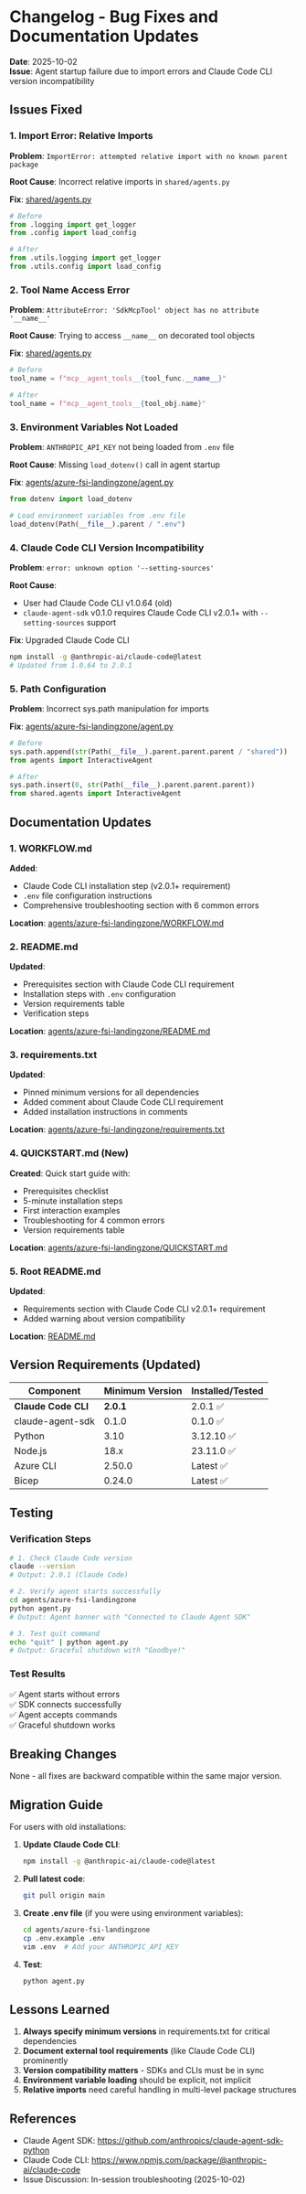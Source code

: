 # Changelog - Bug Fixes and Documentation Updates

**Date**: 2025-10-02  
**Issue**: Agent startup failure due to import errors and Claude Code CLI version incompatibility

## Issues Fixed

### 1. Import Error: Relative Imports
**Problem**: `ImportError: attempted relative import with no known parent package`

**Root Cause**: Incorrect relative imports in `shared/agents.py`

**Fix**: [shared/agents.py](shared/agents.py)
```python
# Before
from .logging import get_logger
from .config import load_config

# After
from .utils.logging import get_logger
from .utils.config import load_config
```

### 2. Tool Name Access Error
**Problem**: `AttributeError: 'SdkMcpTool' object has no attribute '__name__'`

**Root Cause**: Trying to access `__name__` on decorated tool objects

**Fix**: [shared/agents.py](shared/agents.py:93-96)
```python
# Before
tool_name = f"mcp__agent_tools__{tool_func.__name__}"

# After
tool_name = f"mcp__agent_tools__{tool_obj.name}"
```

### 3. Environment Variables Not Loaded
**Problem**: `ANTHROPIC_API_KEY` not being loaded from `.env` file

**Root Cause**: Missing `load_dotenv()` call in agent startup

**Fix**: [agents/azure-fsi-landingzone/agent.py](agents/azure-fsi-landingzone/agent.py:19-20)
```python
from dotenv import load_dotenv

# Load environment variables from .env file
load_dotenv(Path(__file__).parent / ".env")
```

### 4. Claude Code CLI Version Incompatibility
**Problem**: `error: unknown option '--setting-sources'`

**Root Cause**: 
- User had Claude Code CLI v1.0.64 (old)
- `claude-agent-sdk` v0.1.0 requires Claude Code CLI v2.0.1+ with `--setting-sources` support

**Fix**: Upgraded Claude Code CLI
```bash
npm install -g @anthropic-ai/claude-code@latest
# Updated from 1.0.64 to 2.0.1
```

### 5. Path Configuration
**Problem**: Incorrect sys.path manipulation for imports

**Fix**: [agents/azure-fsi-landingzone/agent.py](agents/azure-fsi-landingzone/agent.py:22-23)
```python
# Before
sys.path.append(str(Path(__file__).parent.parent.parent / "shared"))
from agents import InteractiveAgent

# After
sys.path.insert(0, str(Path(__file__).parent.parent.parent))
from shared.agents import InteractiveAgent
```

## Documentation Updates

### 1. WORKFLOW.md
**Added**:
- Claude Code CLI installation step (v2.0.1+ requirement)
- `.env` file configuration instructions
- Comprehensive troubleshooting section with 6 common errors

**Location**: [agents/azure-fsi-landingzone/WORKFLOW.md](agents/azure-fsi-landingzone/WORKFLOW.md)

### 2. README.md
**Updated**:
- Prerequisites section with Claude Code CLI requirement
- Installation steps with `.env` configuration
- Version requirements table
- Verification steps

**Location**: [agents/azure-fsi-landingzone/README.md](agents/azure-fsi-landingzone/README.md)

### 3. requirements.txt
**Updated**:
- Pinned minimum versions for all dependencies
- Added comment about Claude Code CLI requirement
- Added installation instructions in comments

**Location**: [agents/azure-fsi-landingzone/requirements.txt](agents/azure-fsi-landingzone/requirements.txt)

### 4. QUICKSTART.md (New)
**Created**: Quick start guide with:
- Prerequisites checklist
- 5-minute installation steps
- First interaction examples
- Troubleshooting for 4 common errors
- Version requirements table

**Location**: [agents/azure-fsi-landingzone/QUICKSTART.md](agents/azure-fsi-landingzone/QUICKSTART.md)

### 5. Root README.md
**Updated**:
- Requirements section with Claude Code CLI v2.0.1+ requirement
- Added warning about version compatibility

**Location**: [README.md](README.md)

## Version Requirements (Updated)

| Component | Minimum Version | Installed/Tested |
|-----------|----------------|------------------|
| **Claude Code CLI** | **2.0.1** | 2.0.1 ✅ |
| claude-agent-sdk | 0.1.0 | 0.1.0 ✅ |
| Python | 3.10 | 3.12.10 ✅ |
| Node.js | 18.x | 23.11.0 ✅ |
| Azure CLI | 2.50.0 | Latest ✅ |
| Bicep | 0.24.0 | Latest ✅ |

## Testing

### Verification Steps
```bash
# 1. Check Claude Code version
claude --version
# Output: 2.0.1 (Claude Code)

# 2. Verify agent starts successfully
cd agents/azure-fsi-landingzone
python agent.py
# Output: Agent banner with "Connected to Claude Agent SDK"

# 3. Test quit command
echo "quit" | python agent.py
# Output: Graceful shutdown with "Goodbye!"
```

### Test Results
✅ Agent starts without errors  
✅ SDK connects successfully  
✅ Agent accepts commands  
✅ Graceful shutdown works  

## Breaking Changes

None - all fixes are backward compatible within the same major version.

## Migration Guide

For users with old installations:

1. **Update Claude Code CLI**:
   ```bash
   npm install -g @anthropic-ai/claude-code@latest
   ```

2. **Pull latest code**:
   ```bash
   git pull origin main
   ```

3. **Create .env file** (if you were using environment variables):
   ```bash
   cd agents/azure-fsi-landingzone
   cp .env.example .env
   vim .env  # Add your ANTHROPIC_API_KEY
   ```

4. **Test**:
   ```bash
   python agent.py
   ```

## Lessons Learned

1. **Always specify minimum versions** in requirements.txt for critical dependencies
2. **Document external tool requirements** (like Claude Code CLI) prominently
3. **Version compatibility matters** - SDKs and CLIs must be in sync
4. **Environment variable loading** should be explicit, not implicit
5. **Relative imports** need careful handling in multi-level package structures

## References

- Claude Agent SDK: https://github.com/anthropics/claude-agent-sdk-python
- Claude Code CLI: https://www.npmjs.com/package/@anthropic-ai/claude-code
- Issue Discussion: In-session troubleshooting (2025-10-02)
